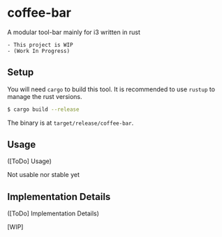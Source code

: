 # coffee-bar
A modular tool-bar mainly for i3 written in rust

```dif
- This project is WIP
- (Work In Progress)
```

## Setup

You will need `cargo` to build this tool.
It is recommended to use `rustup` to manage the rust versions.
```sh
$ cargo build --release
```
The binary is at `target/release/coffee-bar`.

## Usage
([ToDo] Usage)

Not usable nor stable yet

## Implementation Details
([ToDo] Implementation Details)

[WIP]
